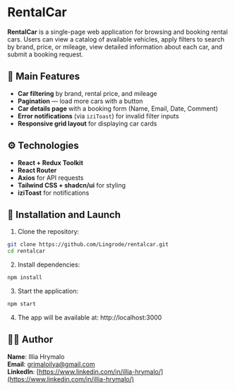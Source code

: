 # RentalCar

**RentalCar** is a single-page web application for browsing and booking rental cars. Users can view a catalog of available vehicles, apply filters to search by brand, price, or mileage, view detailed information about each car, and submit a booking request.

## 🔧 Main Features

- **Car filtering** by brand, rental price, and mileage
- **Pagination** — load more cars with a button
- **Car details page** with a booking form (Name, Email, Date, Comment)
- **Error notifications** (via `iziToast`) for invalid filter inputs
- **Responsive grid layout** for displaying car cards

## ⚙️ Technologies

- **React + Redux Toolkit**
- **React Router**
- **Axios** for API requests
- **Tailwind CSS + shadcn/ui** for styling
- **iziToast** for notifications

## 🚀 Installation and Launch

1. Clone the repository:

```bash
git clone https://github.com/Lingrode/rentalcar.git
cd rentalcar
```

2. Install dependencies:

```bash
npm install
```

3. Start the application:

```bash
npm start
```

4. The app will be available at: http://localhost:3000

## 👨‍💻 Author

**Name**: Illia Hrymalo  
**Email**: grimaloilya@gmail.com  
**LinkedIn**: [https://www.linkedin.com/in/illia-hrymalo/](https://www.linkedin.com/in/illia-hrymalo/)  
